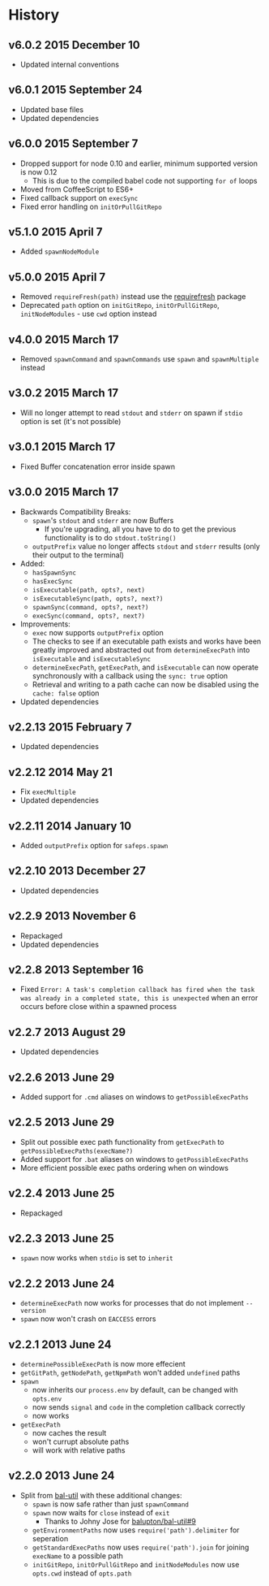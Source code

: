# History

## v6.0.2 2015 December 10
- Updated internal conventions

## v6.0.1 2015 September 24
- Updated base files
- Updated dependencies

## v6.0.0 2015 September 7
- Dropped support for node 0.10 and earlier, minimum supported version is now 0.12
	- This is due to the compiled babel code not supporting `for of` loops
- Moved from CoffeeScript to ES6+
- Fixed callback support on `execSync`
- Fixed error handling on `initOrPullGitRepo`

## v5.1.0 2015 April 7
- Added `spawnNodeModule`

## v5.0.0 2015 April 7
- Removed `requireFresh(path)` instead use the [requirefresh](https://npmjs.org/package/requirefresh) package
- Deprecated `path` option on `initGitRepo`, `initOrPullGitRepo`, `initNodeModules` - use `cwd` option instead

## v4.0.0 2015 March 17
- Removed `spawnCommand` and `spawnCommands` use `spawn` and `spawnMultiple` instead

## v3.0.2 2015 March 17
- Will no longer attempt to read `stdout` and `stderr` on spawn if `stdio` option is set (it's not possible)

## v3.0.1 2015 March 17
- Fixed Buffer concatenation error inside spawn

## v3.0.0 2015 March 17
- Backwards Compatibility Breaks:
	- `spawn`'s `stdout` and `stderr` are now Buffers
		- If you're upgrading, all you have to do to get the previous functionality is to do `stdout.toString()`
	- `outputPrefix` value no longer affects `stdout` and `stderr` results (only their output to the terminal)
- Added:
	- `hasSpawnSync`
	- `hasExecSync`
	- `isExecutable(path, opts?, next)`
	- `isExecutableSync(path, opts?, next?)`
	- `spawnSync(command, opts?, next?)`
	- `execSync(command, opts?, next?)`
- Improvements:
	- `exec` now supports `outputPrefix` option
	- The checks to see if an executable path exists and works have been greatly improved and abstracted out from `determineExecPath` into `isExecutable` and `isExecutableSync`
	- `determineExecPath`, `getExecPath`, and `isExecutable` can now operate synchronously with a callback using the `sync: true` option
	- Retrieval and writing to a path cache can now be disabled using the `cache: false` option
- Updated dependencies

## v2.2.13 2015 February 7
- Updated dependencies

## v2.2.12 2014 May 21
- Fix `execMultiple`
- Updated dependencies

## v2.2.11 2014 January 10
- Added `outputPrefix` option for `safeps.spawn`

## v2.2.10 2013 December 27
- Updated dependencies

## v2.2.9 2013 November 6
- Repackaged
- Updated dependencies

## v2.2.8 2013 September 16
- Fixed `Error: A task's completion callback has fired when the task was already in a completed state, this is unexpected` when an error occurs before close within a spawned process

## v2.2.7 2013 August 29
- Updated dependencies

## v2.2.6 2013 June 29
- Added support for `.cmd` aliases on windows to `getPossibleExecPaths`

## v2.2.5 2013 June 29
- Split out possible exec path functionality from `getExecPath` to `getPossibleExecPaths(execName?)`
- Added support for `.bat` aliases on windows to `getPossibleExecPaths`
- More efficient possible exec paths ordering when on windows

## v2.2.4 2013 June 25
- Repackaged

## v2.2.3 2013 June 25
- `spawn` now works when `stdio` is set to `inherit`

## v2.2.2 2013 June 24
- `determineExecPath` now works for processes that do not implement `--version`
- `spawn` now won't crash on `EACCESS` errors

## v2.2.1 2013 June 24
- `determinePossibleExecPath` is now more effecient
- `getGitPath`, `getNodePath`, `getNpmPath` won't added `undefined` paths
- `spawn`
	- now inherits our `process.env` by default, can be changed with `opts.env`
	- now sends `signal` and `code` in the completion callback correctly
	- now works
- `getExecPath`
	- now caches the result
	- won't currupt absolute paths
	- will work with relative paths

## v2.2.0 2013 June 24
- Split from [bal-util](https://github.com/balupton/bal-util) with these additional changes:
	- `spawn` is now safe rather than just `spawnCommand`
	- `spawn` now waits for `close` instead of `exit`
		- Thanks to Johny Jose for [balupton/bal-util#9](https://github.com/balupton/bal-util/pull/9)
	- `getEnvironmentPaths` now uses `require('path').delimiter` for seperation
	- `getStandardExecPaths` now uses `require('path').join` for joining `execName` to a possible path
	- `initGitRepo`, `initOrPullGitRepo` and `initNodeModules` now use `opts.cwd` instead of `opts.path`
